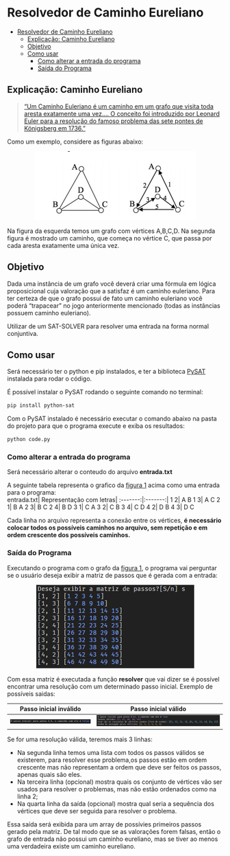 # Resolvedor de Caminho Eureliano

- [Resolvedor de Caminho Eureliano](#resolvedor-de-caminho-eureliano)
	- [Explicação: Caminho Eureliano](#explicação-caminho-eureliano)
	- [Objetivo](#objetivo)
	- [Como usar](#como-usar)
		- [Como alterar a entrada do programa](#como-alterar-a-entrada-do-programa)
		- [Saída do Programa](#saída-do-programa)

## Explicação: Caminho Eureliano

> [“Um Caminho Euleriano é um caminho em um grafo que visita toda aresta exatamente uma vez.... O conceito foi introduzido por Leonard Euler para a resolução do famoso problema das sete pontes de Königsberg em 1736.”](https://pt.wikipedia.org/wiki/Caminho_euleriano)

Como um exemplo, considere as figuras abaixo:

<div style="text-align:center"><img src="IMG/2021-04-03-01-01-10.png" alt="Exemplo de Grafo" id="fig1"/></div>

Na figura da esquerda temos um grafo com vértices A,B,C,D. Na segunda figura é mostrado um caminho, que começa no vértice C, que passa por cada aresta exatamente uma única vez.

## Objetivo

Dada uma instância de um grafo você deverá criar uma fórmula em lógica proposicional cuja valoração que a satisfaz é um caminho euleriano. Para ter certeza de que o grafo possui de fato um caminho euleriano você poderá “trapacear” no jogo anteriormente mencionado (todas as instâncias possuem caminho euleriano).

Utilizar de um SAT-SOLVER para resolver uma entrada na forma normal conjuntiva.

## Como usar

Será necessário ter o python e pip instalados, e ter a biblioteca [PySAT](https://github.com/pysathq/pysat) instalada para rodar o código.

É possível instalar o PySAT rodando o seguinte comando no terminal:

```bash
pip install python-sat
```

Com o PySAT instalado é necessário executar o comando abaixo na pasta do projeto para que o programa execute e exiba os resultados:

```bash
python code.py
```

### Como alterar a entrada do programa

Será necessário alterar o conteudo do arquivo **entrada.txt**

A seguinte tabela representa o grafico da [figura 1](#fig1) acima como uma entrada para o programa:  
entrada.txt| Representação com letras|
:-------:|:-------:|
1 2| A B
1 3| A C
2 1| B A
2 3| B C
2 4| B D
3 1| C A
3 2| C B
3 4| C D
4 2| D B
4 3| D C

Cada linha no arquivo representa a conexão entre os vértices, **é necessário colocar todos os possíveis caminhos no arquivo, sem repetição e em ordem crescente dos possíveis caminhos.**

### Saída do Programa

Executando o programa com o grafo da [figura 1](#fig1), o programa vai perguntar se o usuário deseja exibir a matriz de passos que é gerada com a entrada:

<div style="text-align:center"><img src="IMG/2021-04-04-13-38-11.png" alt="Matriz de passos"/></div>

Com essa matriz é executada a função **resolver** que vai dizer se é possível encontrar uma resolução com um determinado passo inicial. Exemplo de possíveis saidas:

Passo inicial inválido| Passo inicial válido
:-------:|:----:|
![Passo inicial inválido](IMG/2021-04-04-13-38-50.png) | ![Passo inicial válido](IMG/2021-04-04-13-39-16.png)

Se for uma resolução válida, teremos mais 3 linhas:

- Na segunda linha temos uma lista com todos os passos válidos se existerem, para resolver esse problema,os passos estão em ordem crescente mas não representam a ordem que deve ser feitos os passos, apenas quais são eles.
- Na terceira linha (opcional) mostra quais os conjunto de vértices vão ser usados para resolver o problemas, mas não estão ordenados como na linha 2;
- Na quarta linha da saída (opcional) mostra qual seria a sequência dos vértices que deve ser seguida para resolver o problema.

Essa saída será exibida para um array de possívies primeiros passos gerado pela matriz. De tal modo que se as valorações forem falsas, então o grafo de entrada não possui um caminho eureliano, mas se tiver ao menos uma verdadeira existe um caminho eureliano.
